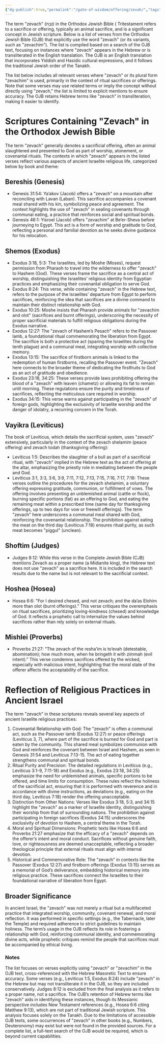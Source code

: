 ```yaml
---
{"dg-publish":true,"permalink":"/gate-of-wisdom/offering/zevah/","tags":["#GateWisdom","Offering"]}
---
```


The term "zevach" (זֶבַח) in the Orthodox Jewish Bible ( Tritestament refers to a sacrifice or offering, typically an animal sacrifice, and is a significant concept in Jewish scripture. Below is a list of verses from the Orthodox Jewish Bible (OJB) that explicitly use the word "zevach" (or its variants, such as "zevachim"). The list is compiled based on a search of the OJB text, focusing on instances where "zevach" appears in the Hebrew or is transliterated in the English translation. The OJB is an English translation that incorporates Yiddish and Hasidic cultural expressions, and it follows the traditional Jewish order of the Tanakh.

The list below includes all relevant verses where "zevach" or its plural form "zevachim" is used, primarily in the context of ritual sacrifices or offerings. Note that some verses may use related terms or imply the concept without directly using "zevach," the list is limited to explicit mentions to ensure accuracy. The OJB retains Hebrew terms like "zevach" in transliteration, making it easier to identify.

# Scriptures Containing "Zevach" in the Orthodox Jewish Bible

The term "zevach" generally denotes a sacrificial offering, often an animal slaughtered and presented to God as part of worship, atonement, or covenantal rituals. The contexts in which "zevach" appears in the listed verses reflect various aspects of ancient Israelite religious life, categorized below by book and theme:

## Bereshis (Genesis)

- Genesis 31:54: Ya’akov (Jacob) offers a "zevach" on a mountain after reconciling with Lavan (Laban). This sacrifice accompanies a covenant meal shared with his kin, symbolizing peace and agreement. The context highlights the use of "zevach" in sealing covenants through communal eating, a practice that reinforces social and spiritual bonds.
- Genesis 46:1: Yisroel (Jacob) offers "zevachim" at Be’er-Sheva before journeying to Egypt. This act is a form of worship and gratitude to God, reflecting a personal and familial devotion as he seeks divine guidance for his relocation.


## Shemos (Exodus)

- Exodus 3:18, 5:3: The Israelites, led by Moshe (Moses), request permission from Pharaoh to travel into the wilderness to offer "zevach" to Hashem (God). These verses frame the sacrifice as a central act of worship, distinguishing the Israelites’ religious identity from Egyptian practices and emphasizing their covenantal obligation to serve God.
- Exodus 8:24: This verse, while containing "zevach" in the Hebrew text, refers to the purpose of the Israelites’ departure from Egypt to perform sacrifices, reinforcing the idea that sacrifices are a divine command to maintain their distinct relationship with God.
- Exodus 10:25: Moshe insists that Pharaoh provide animals for "zevachim and olot" (sacrifices and burnt offerings), underscoring the necessity of proper sacrificial materials to fulfill religious obligations during the Exodus narrative.
- Exodus 12:27: The "zevach of Hashem’s Pesach" refers to the Passover lamb, a foundational ritual commemorating the liberation from Egypt. The sacrifice is both a protective act (sparing the Israelites during the tenth plague) and a communal meal, integrating worship with collective memory.
- Exodus 13:15: The sacrifice of firstborn animals is linked to the redemption of human firstborns, recalling the Passover event. "Zevach" here connects to the broader theme of dedicating the firstfruits to God as an act of gratitude and obedience.
- Exodus 23:18, 34:25: These verses provide laws prohibiting offering the blood of a "zevach" with leaven (chametz) or allowing its fat to remain until morning. These regulations ensure the purity and timeliness of sacrifices, reflecting the meticulous care required in worship.
- Exodus 34:15: This verse warns against participating in the "zevach" of foreign gods, highlighting the exclusivity of Israelite worship and the danger of idolatry, a recurring concern in the Torah.

## Vayikra (Leviticus)

The book of Leviticus, which details the sacrificial system, uses "zevach" extensively, particularly in the context of the zevach shelamim (peace offering) and zevach todah (thanksgiving offering):

- Leviticus 1:5: Describes the slaughter of a bull as part of a sacrificial ritual, with "zevach" implied in the Hebrew text as the act of offering at the altar, emphasizing the priestly role in mediating between the people and God.
- Leviticus 3:1, 3:3, 3:6, 3:9, 7:11, 7:12, 7:13, 7:15, 7:16, 7:17, 7:18: These verses outline the procedures for the zevach shelamim, a voluntary offering expressing gratitude, communion, or fulfillment of vows. The offering involves presenting an unblemished animal (cattle or flock), burning specific portions (fat) as an offering to God, and eating the remaining meat within a prescribed time (same day for thanksgiving offerings, up to two days for vow or freewill offerings). The term "zevach" here underscores a communal meal shared with God, reinforcing the covenantal relationship. The prohibition against eating the meat on the third day (Leviticus 7:18) ensures ritual purity, as such meat becomes "piggul" (unclean).


## Shoftim (Judges)

- Judges 8:12: While this verse in the Complete Jewish Bible (CJB) mentions Zevach as a proper name (a Midianite king), the Hebrew text does not use "zevach" as a sacrifice here. It is included in the search results due to the name but is not relevant to the sacrificial context.


## Hoshea (Hosea)

- Hosea 6:6: "For I desired chesed, and not zevach; and the da’as Elohim more than olot (burnt offerings)." This verse critiques the overemphasis on ritual sacrifices, prioritizing loving-kindness (chesed) and knowledge of God. It reflects a prophetic call to internalize the values behind sacrifices rather than rely solely on external rituals.


## Mishlei (Proverbs)

- Proverbs 21:27: "The zevach of the resha’im is to’evah (detestable, abomination); how much more, when he bringeth it with zimmah (evil intent)." This verse condemns sacrifices offered by the wicked, especially with malicious intent, highlighting that the moral state of the offerer affects the acceptability of the sacrifice.


# Reflection of Religious Practices in Ancient Israel

The term "zevach" in these scriptures reveals several key aspects of ancient Israelite religious practices:

1. Covenantal Relationship with God: The "zevach" is often a communal act, such as the Passover lamb (Exodus 12:27) or peace offerings (Leviticus 3, 7), where part of the sacrifice is burned for God and part is eaten by the community. This shared meal symbolizes communion with God and reinforces the covenant between Israel and Hashem, as seen in Genesis 31:54 and Leviticus 7:13-15. The act of eating together strengthens communal and spiritual bonds.
2. Ritual Purity and Precision: The detailed regulations in Leviticus (e.g., Leviticus 3:1-9, 7:11-18) and Exodus (e.g., Exodus 23:18, 34:25) emphasize the need for unblemished animals, specific portions to be offered, and time limits for consumption. These rules reflect the holiness of the sacrificial act, ensuring that it is performed with reverence and in accordance with divine instructions, as deviations (e.g., eating on the third day, Leviticus 7:18) render the offering unacceptable.
3. Distinction from Other Nations: Verses like Exodus 3:18, 5:3, and 34:15 highlight the "zevach" as a marker of Israelite identity, distinguishing their worship from that of surrounding nations. The prohibition against participating in foreign sacrifices (Exodus 34:15) underscores the exclusivity of devotion to Hashem, a central theme in the Torah.
4. Moral and Spiritual Dimensions: Prophetic texts like Hosea 6:6 and Proverbs 21:27 emphasize that the efficacy of a "zevach" depends on the offerer’s intent and moral conduct. Sacrifices without genuine faith, love, or righteousness are deemed unacceptable, reflecting a broader theological principle that external rituals must align with internal devotion.
5. Historical and Commemorative Role: The "zevach" in contexts like the Passover (Exodus 12:27) and firstborn offerings (Exodus 13:15) serves as a memorial of God’s deliverance, embedding historical memory into religious practice. These sacrifices connect the Israelites to their foundational narrative of liberation from Egypt.


## Broader Significance

In ancient Israel, the "zevach" was not merely a ritual but a multifaceted practice that integrated worship, community, covenant renewal, and moral reflection. It was performed in specific settings (e.g., the Tabernacle, later the Temple) and required adherence to strict guidelines to maintain holiness. The term’s usage in the OJB reflects its role in fostering a relationship with God, reinforcing communal identity, and commemorating divine acts, while prophetic critiques remind the people that sacrifices must be accompanied by ethical living.

### Notes

The list focuses on verses explicitly using "zevach" or "zevachim" in the OJB text, cross-referenced with the Hebrew Masoretic Text to ensure accuracy. Some verses (e.g., Leviticus 1:5, Exodus 8:24) include "zevach" in the Hebrew but may not transliterate it in the OJB, so they are included conservatively.
Judges 8:12 is excluded from the final analysis as it refers to a proper name, not a sacrifice.
The OJB’s retention of Hebrew terms like "zevach" aids in identifying these instances, though its Messianic perspective includes New Testament references (e.g., Hosea 6:6 citing Matthew 9:13), which are not part of traditional Jewish scripture. This analysis focuses solely on the Tanakh.
Due to the limitations of accessible OJB texts, some occurrences of "zevach" in other books (e.g., Numbers, Deuteronomy) may exist but were not found in the provided sources. For a complete list, a full-text search of the OJB would be required, which is beyond current capabilities.